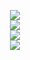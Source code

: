 <p align="center">
  <img src="https://img.shields.io/static/v1?label=HTML&message=4.5/5&color=blue&style=plastic"><br>
  <img src="https://img.shields.io/static/v1?label=Python&message=4/5&color=blue&style=plastic"><br>
  <img src="https://img.shields.io/static/v1?label=CSS&message=3.5/5&color=blue&style=plastic"><br>
  <img src="https://img.shields.io/static/v1?label=JavaScript&message=3.5/5&color=blue&style=plastic"><br>
  
</p>
